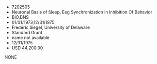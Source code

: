 * 7202505
* Neuronal Basis of Sleep, Eeg Synchronization in Inhibition  Of Behavior
* BIO,BNS
* 01/01/1973,12/31/1975
* Frederic Siegel, University of Delaware
* Standard Grant
*   name not available
* 12/31/1975
* USD 44,200.00

NONE